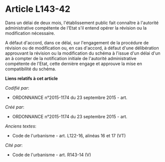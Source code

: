 # Article L143-42

Dans un délai de deux mois, l'établissement public fait connaître à l'autorité administrative compétente de l'Etat s'il
entend opérer la révision ou la modification nécessaire.

A défaut d'accord, dans ce délai, sur l'engagement de la procédure de révision ou de modification ou, en cas d'accord, à
défaut d'une délibération approuvant la révision ou la modification du schéma à l'issue d'un délai d'un an à compter de la
notification initiale de l'autorité administrative compétente de l'Etat, cette dernière engage et approuve la mise en
compatibilité du schéma.

**Liens relatifs à cet article**

_Codifié par_:

  - ORDONNANCE n°2015-1174 du 23 septembre 2015 - art.

_Créé par_:

  - ORDONNANCE n°2015-1174 du 23 septembre 2015 - art.

_Anciens textes_:

  - Code de l'urbanisme - art. L122-16, alinéas 16 et 17 (VT)

_Cité par_:

  - Code de l'urbanisme - art. R143-14 (V)
